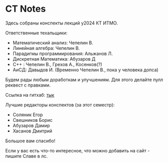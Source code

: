 # CT Notes

Здесь собраны конспекты лекций y2024 КТ ИТМО. 

Ответственные техальщики:
- Математический анализ: Чепелин В.
- Линейная алгебра: Чепелин В. 
- Парадигмы программирования: Альжанов Л.
- Дискретная Математика: Абузаров Д
- C++ : Чепелин В., Грехов А., Косенков(?)
- АиСД: Давыдов И. (Временно Чепелин В., пока у человека допса)

Будем рады любым доработкам и улучшениям. Для этого делайте пулл реквест с правками.

Ссылка на гитхаб: [тык](https://github.com/ct-y2024/notes/src)

Лучшие редакторы конспектов (за этот семестр):

- Соляник Егор 
- Свешников Борис
- Абузаров Дамир
- Хасанов Дмитрий

Большое вам спасибо!

Если у вас есть что-то интересное, что можно добавить на сайт - пишите Славе в лс.





